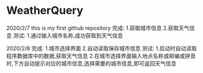 # WeatherQuery

2020/2/7
this is my first github repository
完成:
1.获取城市信息
2.获取天气信息
测试:
1.通过输入城市名称,成功获取到天气信息

2020/2/8
完成:
1.城市选择界面
2.自动读取保存城市信息
测试:
1.启动时自动读取程序数据库中的数据,获取天气信息
2.在城市选择界面输入地点名称或邮编或拼音时,下方自动提示对应的城市信息,选择需要的城市信息,即可返回天气信息